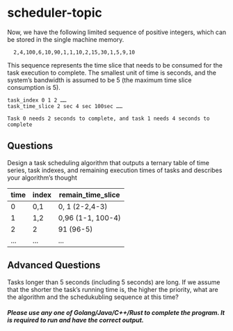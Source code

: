 # scheduler-topic

Now, we have the following limited sequence of positive integers, which can be stored in the single machine
memory.
```text
  2,4,100,6,10,90,1,1,10,2,15,30,1,5,9,10
```

This sequence represents the time slice that needs to be consumed for the task execution to complete. The
smallest unit of time is seconds, and the system’s bandwidth is assumed to be 5 (the maximum time slice
consumption is 5).
```text
task_index 0 1 2 ……
task_time_slice 2 sec 4 sec 100sec ……

Task 0 needs 2 seconds to complete, and task 1 needs 4 seconds to complete
```

## Questions
Design a task scheduling algorithm that outputs a ternary table of time series, task indexes, and remaining
execution times of tasks and describes your algorithm’s thought

| time | index | remain_time_slice |
|------|-------|-------------------|
| 0    | 0,1   | 0, 1 (2-2,4-3) |
| 1    | 1,2   | 0,96 (1-1, 100-4) |
| 2    | 2     | 91 (96-5) |
| ...  | ...   | ...               |


## Advanced Questions

Tasks longer than 5 seconds (including 5 seconds) are long. If we assume that the shorter the task’s running
time is, the higher the priority, what are the algorithm and the schedukubling sequence at this time?

##### Please use any one of Golang/Java/C++/Rust to complete the program. It is required to run and have the correct output.